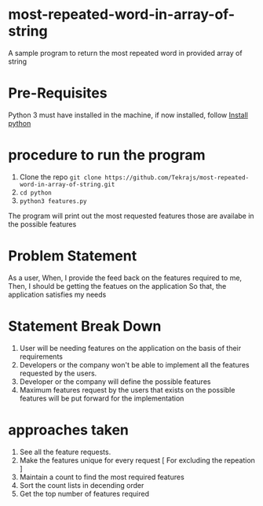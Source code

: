 # most-repeated-word-in-array-of-string
A sample program to return the most repeated word in provided array of string

# Pre-Requisites
Python 3 must have installed in the machine, if now installed, follow [Install python](https://realpython.com/installing-python)

# procedure to run the program
1. Clone the repo ``` git clone https://github.com/Tekrajs/most-repeated-word-in-array-of-string.git ```
2. ``` cd python ```
3. ``` python3 features.py ```

The program will print out the most requested features those are availabe in the possible features

# Problem Statement

As a user,
When, I provide the feed back on the features required to me,
Then, I should be getting the featues on the application
So that, the application satisfies my needs

# Statement Break Down

1. User will be needing features on the application on the basis of their requirements
2. Developers or the company won't be able to implement all the features requested by the users.
3. Developer or the company will define the possible features
4. Maximum features request by the users that exists on the possible features will be put forward for the implementation


# approaches taken

1. See all the feature requests.
2. Make the features unique for every request [ For excluding the repeation ]
3. Maintain a count to find the most required features
4. Sort the count lists in decending order
5. Get the top number of features required
